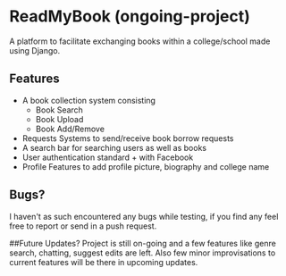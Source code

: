 # ReadMyBook (ongoing-project)
A platform to facilitate exchanging books within a college/school made using Django.

## Features
* A book collection system consisting 
  * Book Search
  * Book Upload
  * Book Add/Remove
* Requests Systems to send/receive book borrow requests
* A search bar for searching users as well as books
* User authentication standard + with Facebook
* Profile Features to add profile picture, biography and college name

## Bugs?
I haven't as such encountered any bugs while testing, if you find any feel free to report or send in a push request.

##Future Updates?
Project is still on-going and a few features like genre search, chatting, suggest edits are left. Also few minor improvisations to current
features will be there in upcoming updates.
